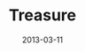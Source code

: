 ---
layout: music 
title: "Treasure"
series: "ROI"
date: 2013-03-11 
description: "Brian Tome talks about what it means to get a good return."
audio: "http://www.crossroads.net/players/media/hq/roi_01.mp3"
audio-duration: "50:40"
src: "http://www.crossroads.net/players/media/series/190x110_ROI.jpg"
---